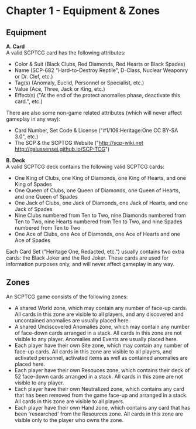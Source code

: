 Chapter 1 - Equipment & Zones  
===

Equipment  
---
**A. Card**  
A valid SCPTCG card has the following attributes:  
- Color & Suit (Black Clubs, Red Diamonds, Red Hearts or Black Spades)  
- Name (SCP-682 "Hard-to-Destroy Reptile", D-Class, Nuclear Weaponry or Dr. Clef, etc.)  
- Tag(s) (Anomaly, Euclid, Personnel or Specialist, etc.)  
- Value (Ace, Three, Jack or King, etc.)  
- Effect(s) ("At the end of the protect anomalies phase, deactivate this card.", etc.)  

There are also some non-game related attributes (which will never affect gameplay in any way):
- Card Number, Set Code & License ("#1/106:Heritage:One CC BY-SA 3.0", etc.)  
- The SCP & the SCPTCG Website ("http://scp-wiki.net http://gaiussensei.github.io/SCP-TCG")  
    
**B. Deck**  
A valid SCPTCG deck contains the following valid SCPTCG cards:  
- One King of Clubs, one King of Diamonds, one King of Hearts, and one King of Spades  
- One Queen of Clubs, one Queen of Diamonds, one Queen of Hearts, and one Queen of Spades  
- One Jack of Clubs, one Jack of Diamonds, one Jack of Hearts, and one Jack of Spades  
- Nine Clubs numbered from Ten to Two, nine Diamonds numbered from Ten to Two, nine Hearts numbered from Ten to Two, and nine Spades numbered from Ten to Two  
- One Ace of Clubs, one Ace of Diamonds, one Ace of Hearts and one Ace of Spades  

Each Card Set ("Heritage One, Redacted, etc.") usually contains two extra cards: the Black Joker and the Red Joker. These cards are used for information purposes only, and will never affect gameplay in any way.
    
Zones
---
An SCPTCG game consists of the following zones:  
- A shared World zone, which may contain any number of face-up cards. All cards in this zone are visible to all players, and any discovered and uncontained anomalies are usually placed here.  
- A shared Undiscovered Anomalies zone, which may contain any number of face-down cards arranged in a stack. All cards in this zone are not visible to any player. Anomalies and Events are usually placed here.  
- Each player have their own Site zone, which may contain any number of face-up cards. All cards in this zone are visible to all players, and activated personnel, activated items as well as contained anomalies are placed here.  
- Each player have their own Resouces zone, which contains their deck of 52 face-down cards arranged in a stack. All cards in this zone are not visible to any player.  
- Each player have their own Neutralized zone, which contains any card that has been removed from the game face-up and arranged in a stack. All cards in this zone are visible to all players.  
- Each player have their own Hand zone, which contains any card that has been 'researched' from the Resources zone. All cards in this zone are visible only to the player who owns the zone.